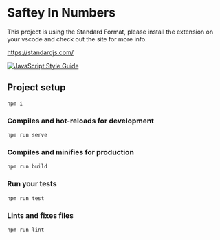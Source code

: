 # Saftey In Numbers

This project is using the Standard Format, please install the extension on your vscode and check out the site for more info.

https://standardjs.com/

[![JavaScript Style Guide](https://cdn.rawgit.com/standard/standard/master/badge.svg)](https://github.com/standard/standard)

## Project setup
```
npm i
```

### Compiles and hot-reloads for development
```
npm run serve
```

### Compiles and minifies for production
```
npm run build
```

### Run your tests
```
npm run test
```

### Lints and fixes files
```
npm run lint
```
